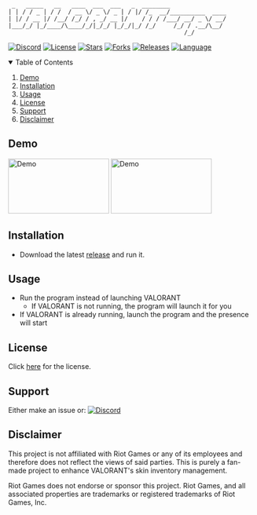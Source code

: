 ```
 _   _____   __   ____  ___  ___   _  ________                
| | / / _ | / /  / __ \/ _ \/ _ | / |/ /_  __/__________  ____
| |/ / __ |/ /__/ /_/ / , _/ __ |/    / / / /___/ __/ _ \/ __/
|___/_/ |_/____/\____/_/|_/_/ |_/_/|_/ /_/     /_/ / .__/\__/ 
                                                  /_/         
```
[![Discord][discord-shield]][discord-url]
[![License][license-shield]][license-url]
[![Stars][stars-shield]][stars-url]
[![Forks][forks-shield]][forks-url]
[![Releases][releases-shield]][releases-url]
[![Language][language-shield]][language-url]

<!-- TABLE OF CONTENTS -->
<details open="open">
  <summary>Table of Contents</summary>
  <ol>  
    <li><a href="demo">Demo</a></li>
    <li><a href="installation">Installation</a></li>
    <li><a href="#usage">Usage</a></li>
    <li><a href="#license">License</a></li>
    <li><a href="#support">Support</a></li>
    <li><a href="#disclaimer">Disclaimer</a></li>
  </ol>

 
 
<!-- DEMO --> 
## Demo
<a>
    <img src="assets/Demo1.png" alt="Demo" width="205" height="112">
    <img src="assets/Demo2.png" alt="Demo" width="205" height="112">
</a>

 
 
<!-- INSTALLATION --> 
## Installation
- Download the latest [release](https://github.com/colinhartigan/valorant-rpc/releases/) and run it.

 
 
<!-- USAGE -->
## Usage
- Run the program instead of launching VALORANT
     - If VALORANT is not running, the program will launch it for you
- If VALORANT is already running, launch the program and the presence will start


<!-- LICENSE -->
## License
Click [here](license-url) for the license.
 

<!-- SUPPORT -->
## Support
Either make an issue or:
[![Discord][discord-shield]][discord-url]
 
 
 
<!-- DISCLAIMER -->
## Disclaimer 
This project is not affiliated with Riot Games or any of its employees and therefore does not reflect the views of said parties. This is purely a fan-made project to enhance VALORANT's skin inventory management.

Riot Games does not endorse or sponsor this project. Riot Games, and all associated properties are trademarks or registered trademarks of Riot Games, Inc.
 
<!-- MARKDOWN LINKS & IMAGES -->
[discord-shield]: https://img.shields.io/discord/860288779558715402?color=7289da&label=Support&logo=discord&logoColor=7289da&style=for-the-badge
[discord-url]: https://discord.gg/uGuswsZwAT
[license-shield]: https://img.shields.io/github/license/colinhartigan/valorant-skin-cli?style=for-the-badge
[license-url]: https://github.com/colinhartigan/valorant-rpc/blob/v3/LICENSE.txt
[stars-shield]: https://img.shields.io/github/stars/colinhartigan/valorant-skin-cli?logo=github&style=for-the-badge
[stars-url]: https://github.com/colinhartigan/valorant-rpc/stargazers
[forks-shield]: https://img.shields.io/github/forks/colinhartigan/valorant-skin-cli?logo=github&style=for-the-badge
[forks-url]: https://github.com/colinhartigan/valorant-rpc/network/members
[releases-shield]: https://img.shields.io/github/downloads/colinhartigan/valorant-skin-cli/total?style=for-the-badge
[releases-url]: https://github.com/colinhartigan/valorant-rpc/releases
[language-shield]: https://img.shields.io/github/languages/top/colinhartigan/valorant-skin-cli?logo=python&logoColor=yellow&style=for-the-badge
[language-url]: https://www.python.org/

